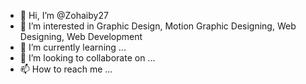 - 👋 Hi, I’m @Zohaiby27
- 👀 I’m interested in Graphic Design, Motion Graphic Designing, Web Designing, Web Development
- 🌱 I’m currently learning ...
- 💞️ I’m looking to collaborate on ...
- 📫 How to reach me ...

<!---
Zohaiby27/Zohaiby27 is a ✨ special ✨ repository because its `README.md` (this file) appears on your GitHub profile.
You can click the Preview link to take a look at your changes.
--->

